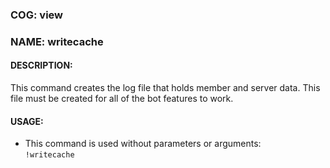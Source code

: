 ### COG: view
### NAME: writecache

#### DESCRIPTION:
This command creates the log file that holds member and server data.
This file must be created for all of the bot features to
work.

#### USAGE:
- This command is used without parameters or arguments:\
`!writecache`
